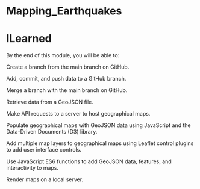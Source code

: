 # Mapping_Earthquakes

# ILearned

By the end of this module, you will be able to: 

Create a branch from the main branch on GitHub.

Add, commit, and push data to a GitHub branch.

Merge a branch with the main branch on GitHub.

Retrieve data from a GeoJSON file.

Make API requests to a server to host geographical maps.

Populate geographical maps with GeoJSON data using JavaScript and the Data-Driven Documents (D3) library.

Add multiple map layers to geographical maps using Leaflet control plugins to add user interface controls.

Use JavaScript ES6 functions to add GeoJSON data, features, and interactivity to maps.

Render maps on a local server.
